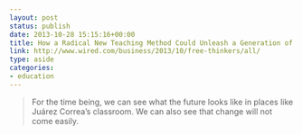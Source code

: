 ```yaml
---
layout: post
status: publish
date: 2013-10-28 15:15:16+00:00
title: How a Radical New Teaching Method Could Unleash a Generation of Geniuses | Wired Business | Wired.com
link: http://www.wired.com/business/2013/10/free-thinkers/all/
type: aside
categories:
- education
---
```


> 

> 
> For the time being, we can see what the future looks like in places like Juárez Correa’s classroom. We can also see that change will not come easily.
> 
> 

